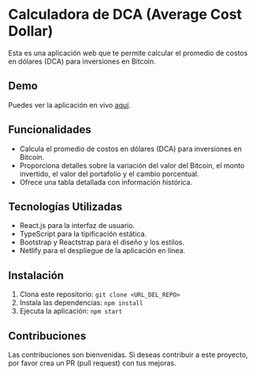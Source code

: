 # Calculadora de DCA (Average Cost Dollar)

Esta es una aplicación web que te permite calcular el promedio de costos en dólares (DCA) para inversiones en Bitcoin.

## Demo

Puedes ver la aplicación en vivo [aquí](https://65caa72712299126ba04dd97--dcacalculadora.netlify.app/).

## Funcionalidades

- Calcula el promedio de costos en dólares (DCA) para inversiones en Bitcoin.
- Proporciona detalles sobre la variación del valor del Bitcoin, el monto invertido, el valor del portafolio y el cambio porcentual.
- Ofrece una tabla detallada con información histórica.

## Tecnologías Utilizadas

- React.js para la interfaz de usuario.
- TypeScript para la tipificación estática.
- Bootstrap y Reactstrap para el diseño y los estilos.
- Netlify para el despliegue de la aplicación en línea.

## Instalación

1. Clona este repositorio: `git clone <URL_DEL_REPO>`
2. Instala las dependencias: `npm install`
3. Ejecuta la aplicación: `npm start`

## Contribuciones

Las contribuciones son bienvenidas. Si deseas contribuir a este proyecto, por favor crea un PR (pull request) con tus mejoras.


